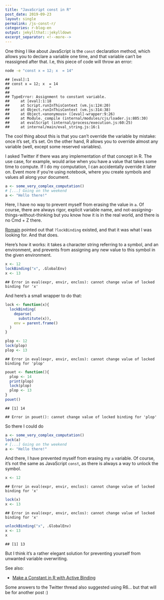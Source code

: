 ```yaml
---
title: "JavaScript const in R"
post_date: 2019-09-23
layout: single
permalink: /js-const-r/
categories: r-blog-en
output: jekyllthat::jekylldown
excerpt_separator: <!--more-->
---
```


One thing I like about JavaScript is the `const` declaration method,
which allows you to declare a variable one time, and that variable can’t
be reassigned after that. I.e, this piece of code will throw an error:

``` bash
node -e "const x = 12; x  = 14"
```

    ## [eval]:1
    ## const x = 12; x  = 14
    ##                  ^
    ## 
    ## TypeError: Assignment to constant variable.
    ##     at [eval]:1:18
    ##     at Script.runInThisContext (vm.js:124:20)
    ##     at Object.runInThisContext (vm.js:314:38)
    ##     at Object.<anonymous> ([eval]-wrapper:9:26)
    ##     at Module._compile (internal/modules/cjs/loader.js:805:30)
    ##     at evalScript (internal/process/execution.js:60:25)
    ##     at internal/main/eval_string.js:16:1

The cool thing about this is that you can’t override the variable by
mistake: once it’s set, it’s set. On the other hand, R allows you to
override almost any variable (well, except some reserved variables).

I asked Twitter if there was any implementation of that concept in R.
The use case, for example, would arise when you have a value that takes
some time to compute. If I do my computation, I can accidentally
override it later on. Event more if you’re using notebook, where you
create symbols and values all along your document.

``` r
a <- some_very_complex_computation()
# [...] Going on the weekend
a <- "Hello there!"
```

Here, I have no way to prevent myself from erasing the value in `a`. Of
course, there are always rigor, explicit variable name, and
not-assigning-things-without-thinking but you know how it is in the real
world, and there is no Cmd + Z there.

[Romain](https://twitter.com/romain_francois/status/1176092011084046336)
pointed out that `?lockBinding` existed, and that it was what I was
looking for. And that does.

Here’s how it works: it takes a character string referring to a symbol,
and an environment, and prevents from assigning any new value to this
symbol in the given environment.

``` r
x <- 12
lockBinding("x", .GlobalEnv)
x <- 13
```

    ## Error in eval(expr, envir, enclos): cannot change value of locked binding for 'x'

And here’s a small wrapper to do that:

``` r
lock <- function(x){
  lockBinding(
    deparse(
      substitute(x)), 
    env = parent.frame()
  )
}

plop <- 12
lock(plop)
plop <- 13
```

    ## Error in eval(expr, envir, enclos): cannot change value of locked binding for 'plop'

``` r
pouet <- function(){
  plop <- 14
  print(plop)
  lock(plop)
  plop <- 13
}
pouet()
```

    ## [1] 14

    ## Error in pouet(): cannot change value of locked binding for 'plop'

So there I could do

``` r
a <- some_very_complex_computation()
lock(a)
# [...] Going on the weekend
a <- "Hello there!"
```

And there, I have prevented myself from erasing my `a` variable. Of
course, it’s not the same as JavaScript `const`, as there is always a
way to unlock the
    symbol.

``` r
x <- 12
```

    ## Error in eval(expr, envir, enclos): cannot change value of locked binding for 'x'

``` r
lock(x)
x <- 13
```

    ## Error in eval(expr, envir, enclos): cannot change value of locked binding for 'x'

``` r
unlockBinding("x", .GlobalEnv)
x <- 13
x
```

    ## [1] 13

But I think it’s a rather elegant solution for preventing yourself from
unwanted variable overwriting.

See also:

  - [Make a Constant in R with Active
    Binding](https://iqis.netlify.com/post/2019/07/22/how-to-make-a-constant-in-r/)

Some answers to the Twitter thread also suggested using R6… but that
will be for another post :)
